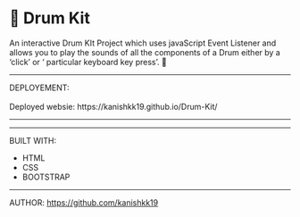# 🥁 Drum Kit



An interactive Drum KIt Project which uses javaScript Event Listener and allows you to play the sounds of all the components of a Drum either by a ‘click’ or ‘ particular keyboard key press’. 🎵



<hr>
DEPLOYEMENT:
<br>
<br>
Deployed websie: https://kanishkk19.github.io/Drum-Kit/ 

<hr>


<hr>

BUILT WITH: 
<br>
* HTML
* CSS
* BOOTSTRAP
<hr>

AUTHOR:
https://github.com/kanishkk19

